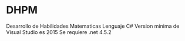 # DHPM
Desarrollo de Habilidades Matematicas
Lenguaje C#
Version minima de Visual Studio es 2015
Se requiere .net 4.5.2
